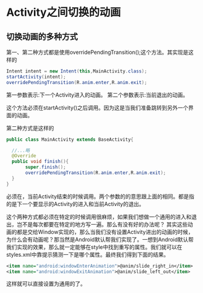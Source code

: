 # Activity之间切换的动画

## 切换动画的多种方式

第一、第二种方式都是使用overridePendingTransition();这个方法。其实现是这样的
```java
Intent intent = new Intent(this,MainActivity.class);
startActivity(intent);
overridePendingTransition(R.anim.enter,R.anim.exit);
```
第一参数表示:下一个Activity进入的动画。
第二个参数表示:当前退出的动画。

这个方法必须在startActivity()之后调用。因为这是当我们准备跳转到另外一个界面的动画。

第二种方式是这样的
```java
public class MainActivity extends BaseActivity{

  //...略
  @Override
  public void finish(){
       super.finish();
       overridePendingTransition(R.anim.enter,R.anim.exit);
  }
}
```
必须在，当前Activity结束的时候调用。两个参数的的意思跟上面的相同。都是指的是下一个要显示的Activity的进入和当前Activity的退出。

这个两种方式都必须在特定的时候调用很麻烦，如果我们想做一个通用的进入和退出，岂不是每次都要在特定的地方写一遍。那么有没有好的办法呢？
其实这些动画的都是交给Window实现的，那么当我们没有设置Activity进出的动画的时候，为什么会有动画呢？那当然是Android默认帮我们实现了。一想到Android默认帮我们实现的效果，那么就一定能够在style中找到重写的属性。我们就可以在styles.xml中靠提示猜测一下是哪个属性。最终我们得到下面的结果。
```xml
<item name="android:windowEnterAnimation">@anim/slide_right_in</item>
<item name="android:windowExitAnimation">@anim/slide_left_out</item>
```
这样就可以直接设置为通用的了。
